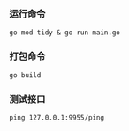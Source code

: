 ### 运行命令
```
go mod tidy & go run main.go
```
### 打包命令
```
go build
```
### 测试接口
```
ping 127.0.0.1:9955/ping
```
